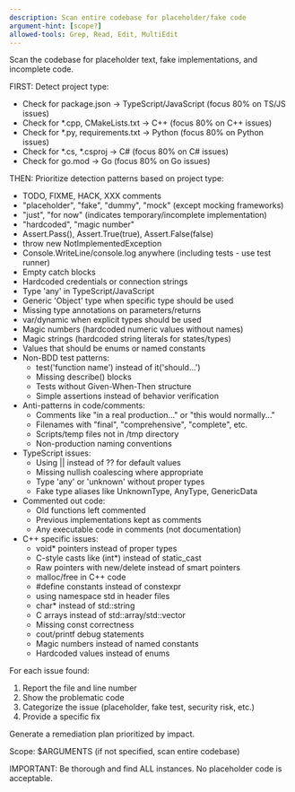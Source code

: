 ```yaml
---
description: Scan entire codebase for placeholder/fake code
argument-hint: [scope?]
allowed-tools: Grep, Read, Edit, MultiEdit
---
```


Scan the codebase for placeholder text, fake implementations, and incomplete code.

FIRST: Detect project type:
- Check for package.json → TypeScript/JavaScript (focus 80% on TS/JS issues)
- Check for *.cpp, CMakeLists.txt → C++ (focus 80% on C++ issues)
- Check for *.py, requirements.txt → Python (focus 80% on Python issues)
- Check for *.cs, *.csproj → C# (focus 80% on C# issues)
- Check for go.mod → Go (focus 80% on Go issues)

THEN: Prioritize detection patterns based on project type:
- TODO, FIXME, HACK, XXX comments
- "placeholder", "fake", "dummy", "mock" (except mocking frameworks)
- "just", "for now" (indicates temporary/incomplete implementation)
- "hardcoded", "magic number"
- Assert.Pass(), Assert.True(true), Assert.False(false)
- throw new NotImplementedException
- Console.WriteLine/console.log anywhere (including tests - use test runner)
- Empty catch blocks
- Hardcoded credentials or connection strings
- Type 'any' in TypeScript/JavaScript
- Generic 'Object' type when specific type should be used
- Missing type annotations on parameters/returns
- var/dynamic when explicit types should be used
- Magic numbers (hardcoded numeric values without names)
- Magic strings (hardcoded string literals for states/types)
- Values that should be enums or named constants
- Non-BDD test patterns:
  - test('function name') instead of it('should...')
  - Missing describe() blocks
  - Tests without Given-When-Then structure
  - Simple assertions instead of behavior verification
- Anti-patterns in code/comments:
  - Comments like "in a real production..." or "this would normally..."
  - Filenames with "final", "comprehensive", "complete", etc.
  - Scripts/temp files not in /tmp directory
  - Non-production naming conventions
- TypeScript issues:
  - Using || instead of ?? for default values
  - Missing nullish coalescing where appropriate
  - Type 'any' or 'unknown' without proper types
  - Fake type aliases like UnknownType, AnyType, GenericData
- Commented out code:
  - Old functions left commented
  - Previous implementations kept as comments
  - Any executable code in comments (not documentation)
- C++ specific issues:
  - void* pointers instead of proper types
  - C-style casts like (int*) instead of static_cast
  - Raw pointers with new/delete instead of smart pointers
  - malloc/free in C++ code
  - #define constants instead of constexpr
  - using namespace std in header files
  - char* instead of std::string
  - C arrays instead of std::array/std::vector
  - Missing const correctness
  - cout/printf debug statements
  - Magic numbers instead of named constants
  - Hardcoded values instead of enums

For each issue found:
1. Report the file and line number
2. Show the problematic code
3. Categorize the issue (placeholder, fake test, security risk, etc.)
4. Provide a specific fix

Generate a remediation plan prioritized by impact.

Scope: $ARGUMENTS (if not specified, scan entire codebase)

IMPORTANT: Be thorough and find ALL instances. No placeholder code is acceptable.